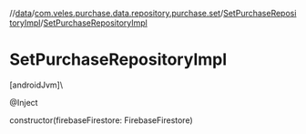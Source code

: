 //[data](../../../index.md)/[com.veles.purchase.data.repository.purchase.set](../index.md)/[SetPurchaseRepositoryImpl](index.md)/[SetPurchaseRepositoryImpl](-set-purchase-repository-impl.md)

# SetPurchaseRepositoryImpl

[androidJvm]\

@Inject

constructor(firebaseFirestore: FirebaseFirestore)
